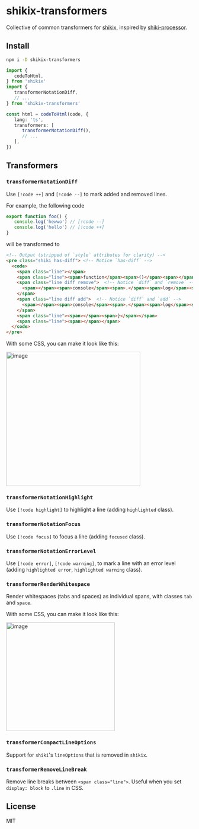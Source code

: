 # shikix-transformers

Collective of common transformers for [shikix](https://github.com/nyxb/shikix), inspired by [shiki-processor](https://github.com/innocenzi/shiki-processor).

## Install

```bash
npm i -D shikix-transformers
```

```ts
import {
   codeToHtml,
} from 'shikix'
import {
   transformerNotationDiff,
   // ...
} from 'shikix-transformers'

const html = codeToHtml(code, {
   lang: 'ts',
   transformers: [
      transformerNotationDiff(),
      // ...
   ],
})
```

## Transformers

### `transformerNotationDiff`

Use `[!code ++]` and `[!code --]` to mark added and removed lines.

For example, the following code

```ts
export function foo() {
   console.log('hewwo') // [!code --]
   console.log('hello') // [!code ++]
}
```

will be transformed to

```html
<!-- Output (stripped of `style` attributes for clarity) -->
<pre class="shiki has-diff"> <!-- Notice `has-diff` -->
  <code>
    <span class="line"></span>
    <span class="line"><span>function</span><span>()</span><span></span><span>{</span></span>
    <span class="line diff remove">  <!-- Notice `diff` and `remove` -->
      <span></span><span>console</span><span>.</span><span>log</span><span>(</span><span>&#39;</span><span>hewwo</span><span>&#39;</span><span>) </span>
    </span>
    <span class="line diff add">  <!-- Notice `diff` and `add` -->
      <span></span><span>console</span><span>.</span><span>log</span><span>(</span><span>&#39;</span><span>hello</span><span>&#39;</span><span>) </span>
    </span>
    <span class="line"><span></span><span>}</span></span>
    <span class="line"><span></span></span>
  </code>
</pre>
```

With some CSS, you can make it look like this:

<img width="362" alt="image" src="https://github.com/nyxb/shikix/assets/11247099/c1b6d2b2-686c-4d36-87b1-f01877071cde">

### `transformerNotationHighlight`

Use `[!code highlight]` to highlight a line (adding `highlighted` class).

### `transformerNotationFocus`

Use `[!code focus]` to focus a line (adding `focused` class).

### `transformerNotationErrorLevel`

Use `[!code error]`, `[!code warning]`, to mark a line with an error level (adding `highlighted error`, `highlighted warning` class).

### `transformerRenderWhitespace`

Render whitespaces (tabs and spaces) as individual spans, with classes `tab` and `space`.

With some CSS, you can make it look like this:

<img width="293" alt="image" src="https://github.com/nyxb/shikix/assets/11247099/01b7c4ba-6d63-4e74-8fd7-68a9f901f3de">

### `transformerCompactLineOptions`

Support for `shiki`'s `lineOptions` that is removed in `shikix`.

### `transformerRemoveLineBreak`

Remove line breaks between `<span class="line">`. Useful when you set `display: block` to `.line` in CSS.

## License

MIT
